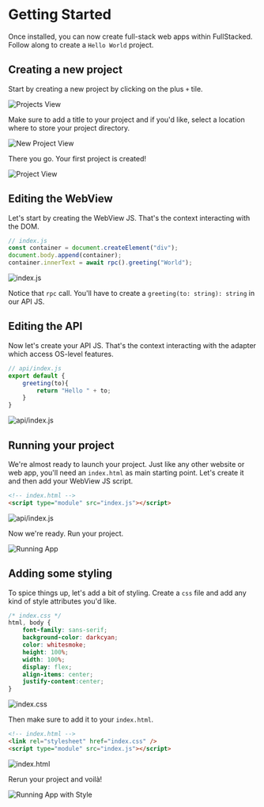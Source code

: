 # Getting Started

Once installed, you can now create full-stack web apps within FullStacked.
Follow along to create a `Hello World` project.

## Creating a new project

Start by creating a new project by clicking on the plus `+` tile.

![Projects View](images/hello-world/projects-view.png)

Make sure to add a title to your project and if you'd like, select a location where to store your project directory.

![New Project View](images/hello-world/new-project-view.png)

There you go. Your first project is created!

![Project View](images/hello-world/project-view.png)

## Editing the WebView

Let's start by creating the WebView JS. That's the context interacting with the DOM.

```js
// index.js
const container = document.createElement("div");
document.body.append(container);
container.innerText = await rpc().greeting("World");
```

![index.js](images/hello-world/webview-js.png)

Notice that `rpc` call. You'll have to create a `greeting(to: string): string` in our API JS.

## Editing the API

Now let's create your API JS. That's the context interacting with the adapter which access OS-level features.

```js
// api/index.js
export default {
    greeting(to){
        return "Hello " + to;
    }
}
```

![api/index.js](images/hello-world/api-js.png)

## Running your project

We're almost ready to launch your project. 
Just like any other website or web app, you'll need an `index.html` as main starting point.
Let's create it and then add your WebView JS script.

```html
<!-- index.html -->
<script type="module" src="index.js"></script>
```

![api/index.js](images/hello-world/index-html.png)

Now we're ready. Run your project.

![Running App](images/hello-world/running-app.png)

## Adding some styling

To spice things up, let's add a bit of styling.
Create a `css` file and add any kind of style attributes you'd like.

```css
/* index.css */
html, body {
    font-family: sans-serif;
    background-color: darkcyan;
    color: whitesmoke;
    height: 100%;
    width: 100%;
    display: flex;
    align-items: center;
    justify-content:center;
}
```

![index.css](images/hello-world/index-css.png)

Then make sure to add it to your `index.html`.

```html
<!-- index.html -->
<link rel="stylesheet" href="index.css" />
<script type="module" src="index.js"></script>
```

![index.html](images/hello-world/index-html-with-css.png)

Rerun your project and voilà!

![Running App with Style](images/hello-world/running-app-with-css.png)
